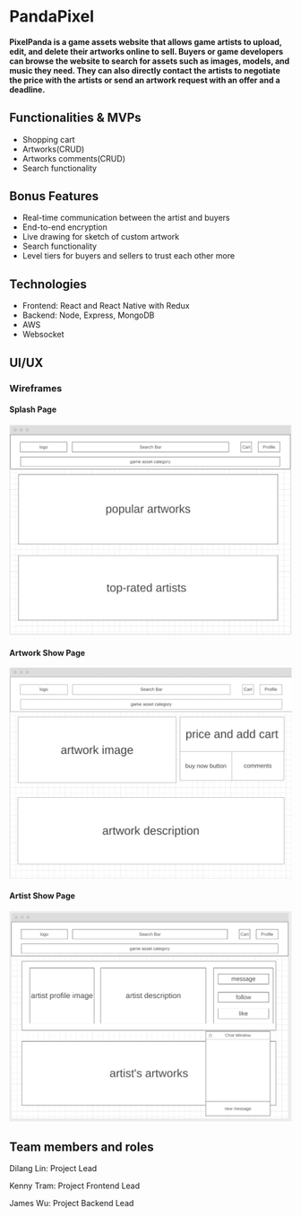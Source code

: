 # PandaPixel
#### PixelPanda is a game assets website that allows game artists to upload, edit, and delete their artworks online to sell. Buyers or game developers can browse the website to search for assets such as images, models, and music they need. They can also directly contact the artists to negotiate the price with the artists or send an artwork request with an offer and a deadline. 

## Functionalities & MVPs
* Shopping cart
* Artworks(CRUD)
* Artworks comments(CRUD)
* Search functionality

## Bonus Features
* Real-time communication between the artist and buyers 
* End-to-end encryption
* Live drawing for sketch of custom artwork
* Search functionality
* Level tiers for buyers and sellers to trust each other more

## Technologies
* Frontend: React and React Native with Redux
* Backend: Node, Express, MongoDB
* AWS
* Websocket

## UI/UX

### Wireframes
#### Splash Page
<img src="./wireframs/splash.png">

#### Artwork Show Page
<img src="./wireframs/artwork-show.png">

#### Artist Show Page
<img src="./wireframs/artist-show.png">

## Team members and roles
Dilang Lin: Project Lead

Kenny Tram: Project Frontend Lead

James Wu: Project Backend Lead